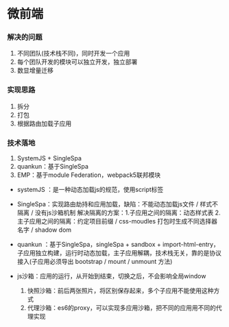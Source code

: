 
# 微前端

### 解决的问题
1. 不同团队(技术栈不同)，同时开发一个应用
2. 每个团队开发的模块可以独立开发，独立部署
3. 数显增量迁移

### 实现思路
1. 拆分
2. 打包
3. 根据路由加载子应用

### 技术落地
1. SystemJS + SingleSpa
2. quankun：基于SingleSpa
3. EMP：基于module Federation，webpack5联邦模块

- systemJS ：是一种动态加载js的规范，使用script标签
- SingleSpa：实现路由劫持和应用加载，缺陷：不能动态加载js文件 / 样式不隔离 / 没有js沙箱机制
  解决隔离的方案：1.子应用之间的隔离：动态样式表
               2.主子应用之间的隔离：约定项目前缀 / css-moudles 打包时生成不同选择器名字 / shadow dom
- quankun  ：基于SingleSpa，singleSpa + sandbox + import-html-entry，子应用独立构建，运行时动态加载，主子应用解耦，技术栈无关，靠的是协议接入(子应用必须导出 bootstrap / mount / unmount 方法)

- js沙箱：应用的运行，从开始到结束，切换之后，不会影响全局window
  1. 快照沙箱：前后两张照片，将区别保存起来，多个子应用不能使用这种方式
  2. 代理沙箱：es6的proxy，可以实现多应用沙箱，把不同的应用用不同的代理实现